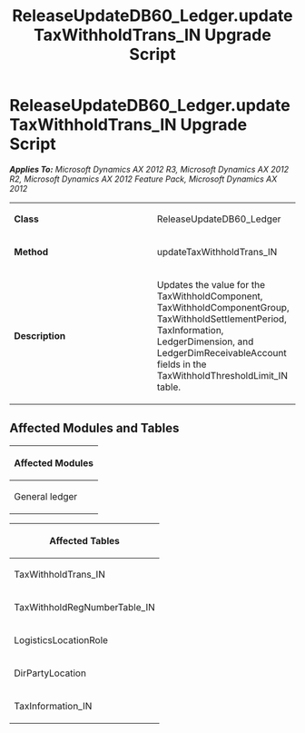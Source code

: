 ﻿---
title: ReleaseUpdateDB60_Ledger.updateTaxWithholdTrans_IN Upgrade Script
TOCTitle: ReleaseUpdateDB60_Ledger.updateTaxWithholdTrans_IN Upgrade Script
ms:assetid: 6962c79e-e566-1f47-1d95-93bb22234da8
ms:mtpsurl: https://msdn.microsoft.com/en-us/library/JJ685645(v=AX.60)
ms:contentKeyID: 49708848
ms.date: 05/18/2015
mtps_version: v=AX.60
---

# ReleaseUpdateDB60\_Ledger.updateTaxWithholdTrans\_IN Upgrade Script 


_**Applies To:** Microsoft Dynamics AX 2012 R3, Microsoft Dynamics AX 2012 R2, Microsoft Dynamics AX 2012 Feature Pack, Microsoft Dynamics AX 2012_

<table>
<colgroup>
<col style="width: 50%" />
<col style="width: 50%" />
</colgroup>
<tbody>
<tr class="odd">
<td><p><strong>Class</strong></p></td>
<td><p>ReleaseUpdateDB60_Ledger</p></td>
</tr>
<tr class="even">
<td><p><strong>Method</strong></p></td>
<td><p>updateTaxWithholdTrans_IN</p></td>
</tr>
<tr class="odd">
<td><p><strong>Description</strong></p></td>
<td><p>Updates the value for the TaxWithholdComponent, TaxWithholdComponentGroup, TaxWithholdSettlementPeriod, TaxInformation, LedgerDimension, and LedgerDimReceivableAccount fields in the TaxWithholdThresholdLimit_IN table.</p></td>
</tr>
</tbody>
</table>


## Affected Modules and Tables

<table>
<colgroup>
<col style="width: 100%" />
</colgroup>
<thead>
<tr class="header">
<th><p>Affected Modules</p></th>
</tr>
</thead>
<tbody>
<tr class="odd">
<td><p>General ledger</p></td>
</tr>
</tbody>
</table>


<table>
<colgroup>
<col style="width: 100%" />
</colgroup>
<thead>
<tr class="header">
<th><p>Affected Tables</p></th>
</tr>
</thead>
<tbody>
<tr class="odd">
<td><p>TaxWithholdTrans_IN</p></td>
</tr>
<tr class="even">
<td><p>TaxWithholdRegNumberTable_IN</p></td>
</tr>
<tr class="odd">
<td><p>LogisticsLocationRole</p></td>
</tr>
<tr class="even">
<td><p>DirPartyLocation</p></td>
</tr>
<tr class="odd">
<td><p>TaxInformation_IN</p></td>
</tr>
</tbody>
</table>

  


